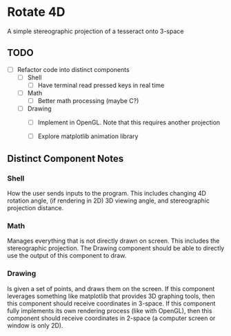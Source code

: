 # Rotate 4D
A simple stereographic projection of a tesseract onto 3-space

## TODO
- [ ] Refactor code into distinct components
    - [ ] Shell
        - [ ] Have terminal read pressed keys in real time
    - [ ] Math
        - [ ] Better math processing (maybe C?)
    - [ ] Drawing
        - [ ] Implement in OpenGL. Note that this requires another projection
        - [ ] Explore matplotlib animation library


## Distinct Component Notes
### Shell
How the user sends inputs to the program. This includes changing 4D rotation angle, (if rendering in 2D) 3D viewing angle, and stereographic projection distance.
### Math
Manages everything that is not directly drawn on screen. This includes the stereographic projection. The Drawing component should be able to directly use the output of this component to draw.
### Drawing
Is given a set of points, and draws them on the screen. If this component leverages something like matplotlib that provides 3D graphing tools, then this component should receive coordinates in 3-space. If this component fully implements its own rendering process (like with OpenGL), then this component should receive coordinates in 2-space (a computer screen or window is only 2D).
